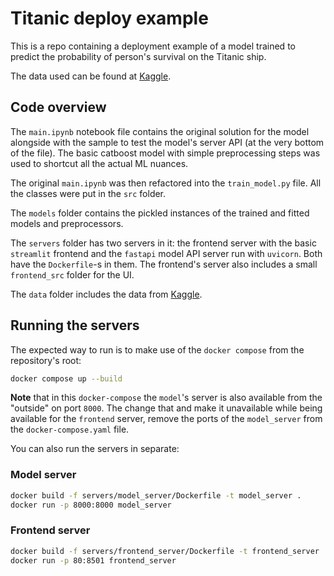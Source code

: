 # Titanic deploy example

This is a repo containing a deployment example of
a model trained to predict the probability of person's
survival on the Titanic ship.

The data used can be found at [Kaggle](https://www.kaggle.com/competitions/titanic/data).

## Code overview

The `main.ipynb` notebook file contains the original
solution for the model alongside with the sample to test
the model's server API (at the very bottom of the file).
The basic catboost model with simple preprocessing steps
was used to shortcut all the actual ML nuances.

The original `main.ipynb` was then refactored into the
`train_model.py` file. All the classes were put in the
`src` folder.

The `models` folder contains the pickled instances
of the trained and fitted models and preprocessors.

The `servers` folder has two servers in it: the frontend
server with the basic `streamlit` frontend and the `fastapi`
model API server run with `uvicorn`. Both have the `Dockerfile`-s
in them. The frontend's server also includes a small
`frontend_src` folder for the UI.

The `data` folder includes the data from [Kaggle](https://www.kaggle.com/competitions/titanic/data).


## Running the servers

The expected way to run is to make use of the `docker compose` from the
repository's root:

```bash
docker compose up --build
```

**Note** that in this `docker-compose` the `model`'s server is also available
from the "outside" on port `8000`. The change that and make it unavailable
while being available for the `frontend` server, remove the ports of the
`model_server` from the `docker-compose.yaml` file.

You can also run the servers in separate:

### Model server

```bash
docker build -f servers/model_server/Dockerfile -t model_server . 
docker run -p 8000:8000 model_server
```

### Frontend server

```bash
docker build -f servers/frontend_server/Dockerfile -t frontend_server .
docker run -p 80:8501 frontend_server
```